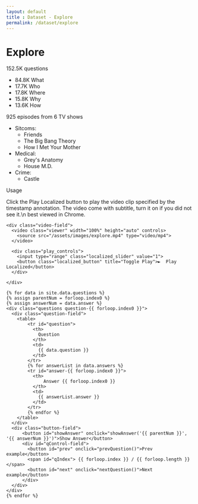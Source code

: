 ```yaml
---
layout: default
title : Dataset - Explore
permalink: /dataset/explore
---
```


<link rel="stylesheet" href="/assets/css/dataset.css">
<script src = "/assets/js/explore.js" type = "text/javascript"/></script>

<div class="explore content-container">
  <h1 class = "content-title">
    Explore
  </h1>
  <div class="content-item">
    <div class="stats-field">
      <div id="stats-questions">
        <span id="header">
          152.5K questions
        </span>
        <ul> 
          <li>84.8K What</li>
          <li>17.7K Who</li>
          <li>17.8K Where</li>
          <li>15.8K Why</li>
          <li>13.6K How</li>
        </ul>
      </div>
      <div id="stats-episodes">
        <span id="header">
          925 episodes from 6 TV shows
        </span>
        <ul> 
          <li>Sitcoms:
            <ul>
              <li>Friends</li>
              <li>The Big Bang Theory</li>
              <li>How I Met Your Mother</li>
            </ul>
          </li>
          <li>Medical:
            <ul>
              <li>Grey's Anatomy</li>
              <li>House M.D.</li>
            </ul>
          </li>
          <li>Crime:
            <ul>
              <li>Castle</li>
            </ul>
          </li>
        </ul>
      </div>
      <div id="stats-usage">
        <span id="header"> Usage </span>
        <p>
        Click the <span id="underline">Play Localized</span> button to play the video clip specified by the timestamp annotation. The video come with subtitle, turn it on if you did not see it.\n
best viewed in Chrome.
        </p>
      </div>
    </div>

    <div class="video-field">
      <video class="viewer" width="100%" height="auto" controls>
        <source src="/assets/images/explore.mp4" type="video/mp4">
      </video>

      <div class="play_controls"> 
        <input type="range" class="localized_slider" value="1"> 
        <button class="localized_button" title="Toggle Play">►  Play Localized</button> 
      </div> 

    </div>

    {% for data in site.data.questions %}
    {% assign parentNum = forloop.index0 %}
    {% assign answerNum = data.answer %}
    <div class="questions question-{{ forloop.index0 }}">
      <div class="question-field">
        <table>
            <tr id="question">
              <th>
                Question 
              </th>
              <td>
                {{ data.question }}
              </td>
            </tr>
            {% for answerList in data.answers %}
            <tr id="answer-{{ forloop.index0 }}">
              <th>
                  Answer {{ forloop.index0 }}
              </th>
              <td>
                {{ answerList.answer }}
              </td>
            </tr>
            {% endfor %}
        </table>
      </div>
      <div class="button-field">
          <button id="showAnswer" onclick="showAnswer('{{ parentNum }}', '{{ answerNum }}')">Show Answer</button>
          <div id="qControl-field">
            <button id="prev" onclick="prevQuestion()">Prev example</button>
            <span id="qIndex"> {{ forloop.index }} / {{ forloop.length }}</span>
            <button id="next" onclick="nextQuestion()">Next example</button>
          </div>
      </div>
    </div>
    {% endfor %}
</div>
